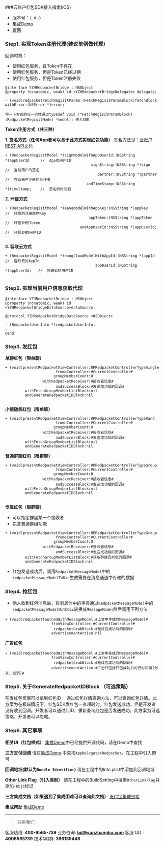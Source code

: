 ###云账户红包SDK接入指南(iOS)
- 版本号：`1.0.0`
- [集成Demo](https://github.com/YunzhanghuOpen/Redpacket-Demo-iOS)
- [官网](https://www.yunzhanghu.com)

### Step1. 实现Token注册代理(建议单例做代理)
回调时机：

* 使用红包服务，且Token不存在
* 使用红包服务，但是Token已经过期
* 使用红包服务，但是Token注册失败

```
@interface YZHRedpacketBridge : NSObject
@property (nonatomic, weak) id <YZHRedpacketBridgeDelegate> delegate;

- (void)redpacketFetchRegisitParam:(FetchRegisitParamBlock)fetchBlock withError:(NSError *)error;

将一下方式的任一实体通过typedef void (^FetchRegisitParamBlock)(RedpacketRegisitModel *model); 传入SDK

```
**Token注册方式（共三种）**

**1. 签名方式（任何App都可以基于此方式实现红包功能）**
 签名方法见：[云账户REST API文档](http://yunzhanghu-com.oss-cn-qdjbp-a.aliyuncs.com/%E4%BA%91%E8%B4%A6%E6%88%B7%E7%BA%A2%E5%8C%85%E6%8E%A5%E5%8F%A3%E6%96%87%E6%A1%A3-v3_0_1.pdf)

```
+ (RedpacketRegisitModel *)signModelWithAppUserId:(NSString *)appUserId     //  App的用户ID
                                       signString:(NSString *)sign          //  当前用户的签名
                                          partner:(NSString *)partner       //  在云账户注册的合作者
                                     andTimeStamp:(NSString *)timeStamp;    //  签名的时间戳
```
**2. 环信方式**

```
+ (RedpacketRegisitModel *)easeModelWithAppKey:(NSString *)appkey           //  环信的注册商户Key
                                      appToken:(NSString *)appToken         //  环信IM的Token
                                  andAppUserId:(NSString *)appUserId;       //  环信IM的用户ID
                                  
```
**3. 容联云方式**

```
+ (RedpacketRegisitModel *)rongCloudModelWithAppId:(NSString *)appId        //  容联云的AppId
                                         appUserId:(NSString *)appUserId;   //  容联云的用户ID
                                         
```

### Step2. 实现当前用户信息获取代理

```
@interface YZHRedpacketBridge : NSObject
@property (nonatomic, weak) id <YZHRedpacketBridgeDataSource>dataSource;

@protocol YZHRedpacketBridgeDataSource <NSObject>

- (RedpacketUserInfo *)redpacketUserInfo;
- 
@end

```

### Step3. 发红包
**单聊红包（限单聊）**

```
+ (void)presentRedpacketViewController:RPRedpacketControllerTypeSingle
                       fromeController:#CurrentController#
                      groupMemberCount:0
                 withRedpacketReceiver:#接收者信息#
                       andSuccessBlock:#发送成功后的回调#
         withFetchGroupMemberListBlock:nil
         andGenerateRedpacketIDBlock:nil
         
```

**小额随机红包（限单聊）**

```
+ (void)presentRedpacketViewController:RPRedpacketControllerTypeRand
                       fromeController:#CurrentController#
                      groupMemberCount:0
                 withRedpacketReceiver:#接收者信息#
                       andSuccessBlock:#发送成功后的回调#
         withFetchGroupMemberListBlock:nil
         andGenerateRedpacketIDBlock:nil
```

**普通群聊红包（限群聊）**

```
+ (void)presentRedpacketViewController:RPRedpacketControllerTypeGroup
                       fromeController:#CurrentController#
                      groupMemberCount:0
                 withRedpacketReceiver:#接收者信息#
                       andSuccessBlock:#发送成功后的回调#
         withFetchGroupMemberListBlock:nil
         andGenerateRedpacketIDBlock:nil
         
```

**专属红包（限群聊）**

* 可以指定群里某一个接收者
* 包含普通群组功能

```
+ (void)presentRedpacketViewController:RPRedpacketControllerTypeGroup
                       fromeController:#CurrentController#
                      groupMemberCount:0
                 withRedpacketReceiver:#接收者信息#
                       andSuccessBlock:#发送成功后的回调#
         withFetchGroupMemberListBlock:#获取群成员列表的回调#
         andGenerateRedpacketIDBlock:nil
```

* 红包发送成功后，调用`RedpacketMessageModel`中的`redpacketMessageModelToDic`生成需要在消息通道中传递的数据


### Step4. 抢红包

* 他人收到红包消息后，将消息体中的字典通过`RedpacketMessageModel`中的`redpacketMessageModelWithDic`转换成`MessageModel`然后调用下列方法

```
+ (void)redpacketTouchedWithMessageModel:#上文中生成的MessageModel#
                     fromViewController:#CurrentController#
                      redpacketGrabBlock:#抢红包成功后的回调#
                     advertisementAction:nil
```

**广告红包**

```
+ (void)redpacketTouchedWithMessageModel:#上文中生成的MessageModel#
                     fromViewController:#CurrentController#
                      redpacketGrabBlock:#抢红包成功后的回调#
                     advertisementAction:#广告红包抢红包成功后的行为回调(分享，取消)#

```

### Step5. 关于GenerateRedpacketIDBlock （可选策略）
 在发红包页面可以拿到红包ID， 通过红包详情查询方法，可以查询红包详情。此方案为在极端情况下，红包SDK发红包一直超时时，红包发送成功，但是开发者没有收到回调。开发者可以通过此ID，重新查询红包是否发送成功。此方案为可选策略，开发者可以忽略。

### Step6. 其它事项

**相关UI（红包样式）**
[集成Demo](https://github.com/YunzhanghuOpen/Redpacket-Demo-iOS)中已经提供开源代码，请在Demo中查找

**三方支付回调**
请在[集成Demo](https://github.com/YunzhanghuOpen/Redpacket-Demo-iOS) 中查找`AppDelegate+Redpacket`，在工程中引入即可

**回调地址(默认为`Bundle Identifier`)**
请在工程中的Info.plist中添加此回调地址

**Other Link Flag（引入类别）**
请在工程中的BuildSetting中搜索`OtherLinkFlag`并添加`-ObjC`标记

**三方集成文档（如果遇到了集成困难可以查询此文档）**
[支付宝集成链接](https://doc.open.alipay.com/doc2/detail.htm?spm=a219a.7629140.0.0.UccR9D&treeId=59&articleId=103676&docType=1)

**集成帮助**
[集成Demo](https://github.com/YunzhanghuOpen/Redpacket-Demo-iOS)

---


> 联系我们:

 客服热线: **400-6565-739**
 业务咨询: **bd@yunzhanghu.com**
 客服 QQ :  **4006565739**
 技术QQ群: **366135448**




